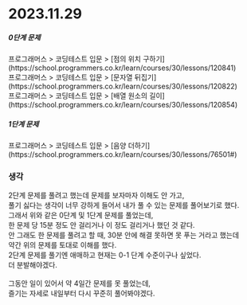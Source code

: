 # 2023.11.29

<h5>0단계 문제</h5>
프로그래머스 > 코딩테스트 입문 > [점의 위치 구하기](https://school.programmers.co.kr/learn/courses/30/lessons/120841)</br>
프로그래머스 > 코딩테스트 입문 > [문자열 뒤집기](https://school.programmers.co.kr/learn/courses/30/lessons/120822)</br>
프로그래머스 > 코딩테스트 입문 > [배열 원소의 길이](https://school.programmers.co.kr/learn/courses/30/lessons/120854)</br>
<h5>1단계 문제</h5>
프로그래머스 > 코딩테스트 입문 > [음양 더하기](https://school.programmers.co.kr/learn/courses/30/lessons/76501#)</br>

### 생각
2단계 문제를 풀려고 했는데 문제를 보자마자 이해도 안 가고, <br>
풀기 싫다는 생각이 너무 강하게 들어서 내가 풀 수 있는 문제를 풀어보기로 했다.<br>
그래서 위와 같은 0단계 및 1단계 문제를 풀었는데,<br>
한 문제 당 15분 정도 안 걸리거나 이 정도 걸리거나 했던 것 같다.<br>
안 그래도 한 문제를 풀려고 할 때, 30분 안에 해결 못하면 못 푸는 거라고 했는데<br>
약간 위의 문제를 토대로 이해를 했다.<br>
2단계 문제를 풀기엔 애매하고 현재는 0-1 단계 수준이구나 싶었다.<br>
더 분발해야겠다.
<br><br>
그동안 일이 있어서 약 4일간 문제를 못 풀었는데,<br>
즐기는 자세로 내일부터 다시 꾸준히 풀어봐야겠다.